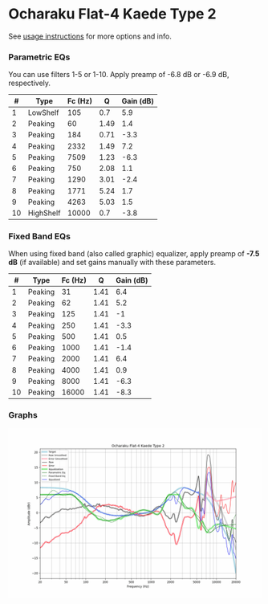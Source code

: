 # Ocharaku Flat-4 Kaede Type 2
See [usage instructions](https://github.com/jaakkopasanen/AutoEq#usage) for more options and info.

### Parametric EQs
You can use filters 1-5 or 1-10. Apply preamp of -6.8 dB or -6.9 dB, respectively.

|   # | Type      |   Fc (Hz) |    Q |   Gain (dB) |
|-----|-----------|-----------|------|-------------|
|   1 | LowShelf  |       105 | 0.7  |         5.9 |
|   2 | Peaking   |        60 | 1.49 |         1.4 |
|   3 | Peaking   |       184 | 0.71 |        -3.3 |
|   4 | Peaking   |      2332 | 1.49 |         7.2 |
|   5 | Peaking   |      7509 | 1.23 |        -6.3 |
|   6 | Peaking   |       750 | 2.08 |         1.1 |
|   7 | Peaking   |      1290 | 3.01 |        -2.4 |
|   8 | Peaking   |      1771 | 5.24 |         1.7 |
|   9 | Peaking   |      4263 | 5.03 |         1.5 |
|  10 | HighShelf |     10000 | 0.7  |        -3.8 |

### Fixed Band EQs
When using fixed band (also called graphic) equalizer, apply preamp of **-7.5 dB** (if available) and set gains manually with these parameters.

|   # | Type    |   Fc (Hz) |    Q |   Gain (dB) |
|-----|---------|-----------|------|-------------|
|   1 | Peaking |        31 | 1.41 |         6.4 |
|   2 | Peaking |        62 | 1.41 |         5.2 |
|   3 | Peaking |       125 | 1.41 |        -1   |
|   4 | Peaking |       250 | 1.41 |        -3.3 |
|   5 | Peaking |       500 | 1.41 |         0.5 |
|   6 | Peaking |      1000 | 1.41 |        -1.4 |
|   7 | Peaking |      2000 | 1.41 |         6.4 |
|   8 | Peaking |      4000 | 1.41 |         0.9 |
|   9 | Peaking |      8000 | 1.41 |        -6.3 |
|  10 | Peaking |     16000 | 1.41 |        -8.3 |

### Graphs
![](./Ocharaku%20Flat-4%20Kaede%20Type%202.png)
